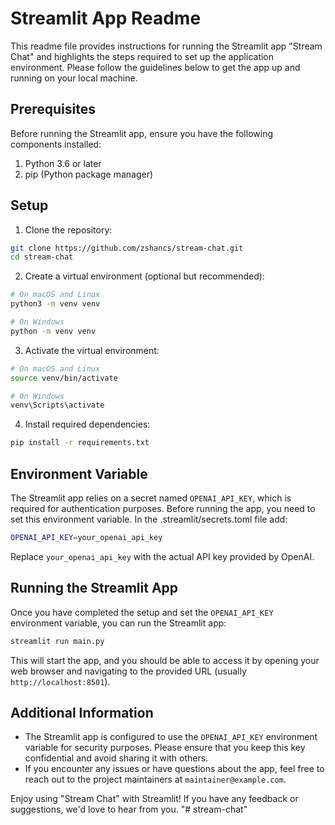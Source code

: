 # Streamlit App Readme

This readme file provides instructions for running the Streamlit app "Stream Chat" and highlights the steps required to set up the application environment. Please follow the guidelines below to get the app up and running on your local machine.

## Prerequisites

Before running the Streamlit app, ensure you have the following components installed:

1. Python 3.6 or later
2. pip (Python package manager)

## Setup

1. Clone the repository:

```bash
git clone https://github.com/zshancs/stream-chat.git
cd stream-chat
```

2. Create a virtual environment (optional but recommended):

```bash
# On macOS and Linux
python3 -m venv venv

# On Windows
python -m venv venv
```

3. Activate the virtual environment:

```bash
# On macOS and Linux
source venv/bin/activate

# On Windows
venv\Scripts\activate
```

4. Install required dependencies:

```bash
pip install -r requirements.txt
```

## Environment Variable

The Streamlit app relies on a secret named `OPENAI_API_KEY`, which is required for authentication purposes. Before running the app, you need to set this environment variable. In the .streamlit/secrets.toml file add: 

```bash
OPENAI_API_KEY=your_openai_api_key
```

Replace `your_openai_api_key` with the actual API key provided by OpenAI.

## Running the Streamlit App

Once you have completed the setup and set the `OPENAI_API_KEY` environment variable, you can run the Streamlit app:

```bash
streamlit run main.py
```

This will start the app, and you should be able to access it by opening your web browser and navigating to the provided URL (usually `http://localhost:8501`).

## Additional Information

- The Streamlit app is configured to use the `OPENAI_API_KEY` environment variable for security purposes. Please ensure that you keep this key confidential and avoid sharing it with others.
- If you encounter any issues or have questions about the app, feel free to reach out to the project maintainers at `maintainer@example.com`.

Enjoy using "Stream Chat" with Streamlit! If you have any feedback or suggestions, we'd love to hear from you.
"# stream-chat" 
